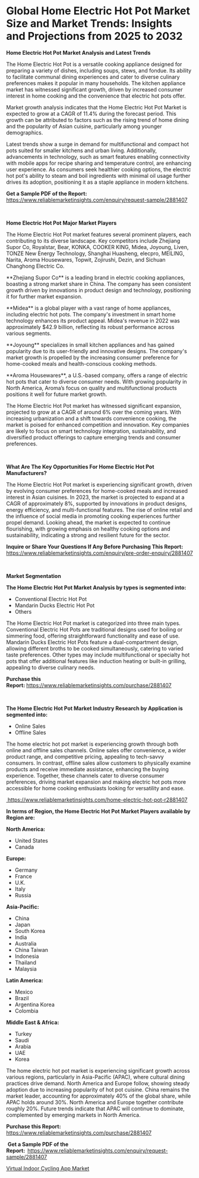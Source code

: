 <p><h1>Global Home Electric Hot Pot Market Size and Market Trends: Insights and Projections from 2025 to 2032</h1></p><p><strong>Home Electric Hot Pot Market Analysis and Latest Trends</strong></p>
<p><p>The Home Electric Hot Pot is a versatile cooking appliance designed for preparing a variety of dishes, including soups, stews, and fondue. Its ability to facilitate communal dining experiences and cater to diverse culinary preferences makes it popular in many households. The kitchen appliance market has witnessed significant growth, driven by increased consumer interest in home cooking and the convenience that electric hot pots offer.</p><p>Market growth analysis indicates that the Home Electric Hot Pot Market is expected to grow at a CAGR of 11.4% during the forecast period. This growth can be attributed to factors such as the rising trend of home dining and the popularity of Asian cuisine, particularly among younger demographics. </p><p>Latest trends show a surge in demand for multifunctional and compact hot pots suited for smaller kitchens and urban living. Additionally, advancements in technology, such as smart features enabling connectivity with mobile apps for recipe sharing and temperature control, are enhancing user experience. As consumers seek healthier cooking options, the electric hot pot's ability to steam and boil ingredients with minimal oil usage further drives its adoption, positioning it as a staple appliance in modern kitchens.</p></p>
<p><strong>Get a Sample PDF of the Report:&nbsp;</strong> <a href="https://www.reliablemarketinsights.com/enquiry/request-sample/2881407?utm_campaign=2181&utm_medium=2&utm_source=Github&utm_content=ia&utm_term=12032025&utm_id=home-electric-hot-pot">https://www.reliablemarketinsights.com/enquiry/request-sample/2881407</a></p>
<p>&nbsp;</p>
<p><strong>Home Electric Hot Pot Major Market Players</strong></p>
<p><p>The Home Electric Hot Pot market features several prominent players, each contributing to its diverse landscape. Key competitors include Zhejiang Supor Co, Royalstar, Bear, KONKA, COOKER KING, Midea, Joyoung, Liven, TONZE New Energy Technology, Shanghai Huasheng, elecpro, MEILING, Narita, Aroma Housewares, Topwit, Zojirushi, Dezin, and Sichuan Changhong Electric Co.</p><p>**Zhejiang Supor Co** is a leading brand in electric cooking appliances, boasting a strong market share in China. The company has seen consistent growth driven by innovations in product design and technology, positioning it for further market expansion.</p><p>**Midea** is a global player with a vast range of home appliances, including electric hot pots. The company's investment in smart home technology enhances its product appeal. Midea's revenue in 2022 was approximately $42.9 billion, reflecting its robust performance across various segments.</p><p>**Joyoung** specializes in small kitchen appliances and has gained popularity due to its user-friendly and innovative designs. The company's market growth is propelled by the increasing consumer preference for home-cooked meals and health-conscious cooking methods.</p><p>**Aroma Housewares**, a U.S.-based company, offers a range of electric hot pots that cater to diverse consumer needs. With growing popularity in North America, Aroma’s focus on quality and multifunctional products positions it well for future market growth.</p><p>The Home Electric Hot Pot market has witnessed significant expansion, projected to grow at a CAGR of around 6% over the coming years. With increasing urbanization and a shift towards convenience cooking, the market is poised for enhanced competition and innovation. Key companies are likely to focus on smart technology integration, sustainability, and diversified product offerings to capture emerging trends and consumer preferences.</p></p>
<p>&nbsp;</p>
<p><strong>What Are The Key Opportunities For Home Electric Hot Pot Manufacturers?</strong></p>
<p><p>The Home Electric Hot Pot market is experiencing significant growth, driven by evolving consumer preferences for home-cooked meals and increased interest in Asian cuisines. In 2023, the market is projected to expand at a CAGR of approximately 8%, supported by innovations in product designs, energy efficiency, and multi-functional features. The rise of online retail and the influence of social media in promoting cooking experiences further propel demand. Looking ahead, the market is expected to continue flourishing, with growing emphasis on healthy cooking options and sustainability, indicating a strong and resilient future for the sector.</p></p>
<p><strong>Inquire or Share Your Questions If Any Before Purchasing This Report:</strong> <a href="https://www.reliablemarketinsights.com/enquiry/pre-order-enquiry/2881407?utm_campaign=2181&utm_medium=2&utm_source=Github&utm_content=ia&utm_term=12032025&utm_id=home-electric-hot-pot">https://www.reliablemarketinsights.com/enquiry/pre-order-enquiry/2881407</a></p>
<p>&nbsp;</p>
<p><strong>Market Segmentation</strong></p>
<p><strong>The Home Electric Hot Pot Market Analysis by types is segmented into:</strong></p>
<p><ul><li>Conventional Electric Hot Pot</li><li>Mandarin Ducks Electric Hot Pot</li><li>Others</li></ul></p>
<p><p>The Home Electric Hot Pot market is categorized into three main types. Conventional Electric Hot Pots are traditional designs used for boiling or simmering food, offering straightforward functionality and ease of use. Mandarin Ducks Electric Hot Pots feature a dual-compartment design, allowing different broths to be cooked simultaneously, catering to varied taste preferences. Other types may include multifunctional or specialty hot pots that offer additional features like induction heating or built-in grilling, appealing to diverse culinary needs.</p></p>
<p><strong>Purchase this Report:&nbsp;</strong><a href="https://www.reliablemarketinsights.com/purchase/2881407?utm_campaign=2181&utm_medium=2&utm_source=Github&utm_content=ia&utm_term=12032025&utm_id=home-electric-hot-pot">https://www.reliablemarketinsights.com/purchase/2881407</a></p>
<p>&nbsp;</p>
<p><strong>The Home Electric Hot Pot Market Industry Research by Application is segmented into:</strong></p>
<p><ul><li>Online Sales</li><li>Offline Sales</li></ul></p>
<p><p>The home electric hot pot market is experiencing growth through both online and offline sales channels. Online sales offer convenience, a wider product range, and competitive pricing, appealing to tech-savvy consumers. In contrast, offline sales allow customers to physically examine products and receive immediate assistance, enhancing the buying experience. Together, these channels cater to diverse consumer preferences, driving market expansion and making electric hot pots more accessible for home cooking enthusiasts looking for versatility and ease.</p></p>
<p><a href="https://www.reliablemarketinsights.com/home-electric-hot-pot-r2881407?utm_campaign=2181&utm_medium=2&utm_source=Github&utm_content=ia&utm_term=12032025&utm_id=home-electric-hot-pot">&nbsp;https://www.reliablemarketinsights.com/home-electric-hot-pot-r2881407</a></p>
<p><strong>In terms of Region, the Home Electric Hot Pot Market Players available by Region are:</strong></p>
<p>
    <p> <strong> North America: </strong>
        <ul>
            <li>United States</li>
            <li>Canada</li>
        </ul>
        </p> 
    <p> <strong> Europe: </strong>
        <ul>
            <li>Germany</li>
            <li>France</li>
            <li>U.K.</li>
            <li>Italy</li>
            <li>Russia</li>
        </ul>
        </p> 
    <p> <strong> Asia-Pacific: </strong>
        <ul>
            <li>China</li>
            <li>Japan</li>
            <li>South Korea</li>
            <li>India</li>
            <li>Australia</li>
            <li>China Taiwan</li>
            <li>Indonesia</li>
            <li>Thailand</li>
            <li>Malaysia</li>
        </ul>
        </p> 
    <p> <strong> Latin America: </strong>
        <ul>
            <li>Mexico</li>
            <li>Brazil</li>
            <li>Argentina Korea</li>
            <li>Colombia</li>
        </ul>
        </p> 
    <p> <strong> Middle East & Africa: </strong>
        <ul>
            <li>Turkey</li>
            <li>Saudi</li>
            <li>Arabia</li>
            <li>UAE</li>
            <li>Korea</li>
        </ul>
    </p>
    </p>
<p><p>The home electric hot pot market is experiencing significant growth across various regions, particularly in Asia-Pacific (APAC), where cultural dining practices drive demand. North America and Europe follow, showing steady adoption due to increasing popularity of hot pot cuisine. China remains the market leader, accounting for approximately 40% of the global share, while APAC holds around 30%. North America and Europe together contribute roughly 20%. Future trends indicate that APAC will continue to dominate, complemented by emerging markets in North America.</p></p>
<p><strong>Purchase this Report: </strong><a href="https://www.reliablemarketinsights.com/purchase/2881407?utm_campaign=2181&utm_medium=2&utm_source=Github&utm_content=ia&utm_term=12032025&utm_id=home-electric-hot-pot">https://www.reliablemarketinsights.com/purchase/2881407</a></p>
<p>&nbsp;<strong>Get a Sample PDF of the Report:&nbsp;&nbsp;</strong><a href="https://www.reliablemarketinsights.com/enquiry/request-sample/2881407?utm_campaign=2181&utm_medium=2&utm_source=Github&utm_content=ia&utm_term=12032025&utm_id=home-electric-hot-pot">https://www.reliablemarketinsights.com/enquiry/request-sample/2881407</a></p>
<p><strong></strong></p>
<p><p><a href="https://github.com/AshikRahman991/Market-Research-Report-List-1/blob/main/virtual-indoor-cycling-app-market.md?utm_campaign=2181&utm_medium=2&utm_source=Github&utm_content=ia&utm_term=12032025&utm_id=home-electric-hot-pot">Virtual Indoor Cycling App Market</a></p></p>